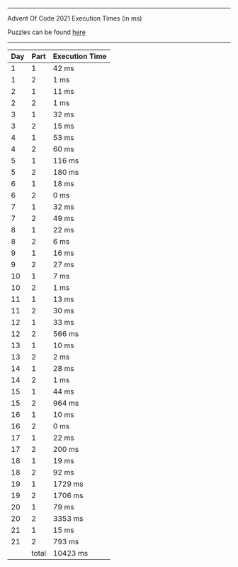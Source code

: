 ****

Advent Of Code 2021 Execution Times (in ms)

Puzzles can be found [here](https://adventofcode.com/2021/)

----

| Day | Part | Execution Time |
| --- | ---- | -------------- |
| 1 | 1 | 42 ms|
| 1 | 2 | 1 ms|
| 2 | 1 | 11 ms|
| 2 | 2 | 1 ms|
| 3 | 1 | 32 ms|
| 3 | 2 | 15 ms|
| 4 | 1 | 53 ms|
| 4 | 2 | 60 ms|
| 5 | 1 | 116 ms|
| 5 | 2 | 180 ms|
| 6 | 1 | 18 ms|
| 6 | 2 | 0 ms|
| 7 | 1 | 32 ms|
| 7 | 2 | 49 ms|
| 8 | 1 | 22 ms|
| 8 | 2 | 6 ms|
| 9 | 1 | 16 ms|
| 9 | 2 | 27 ms|
| 10 | 1 | 7 ms|
| 10 | 2 | 1 ms|
| 11 | 1 | 13 ms|
| 11 | 2 | 30 ms|
| 12 | 1 | 33 ms|
| 12 | 2 | 566 ms|
| 13 | 1 | 10 ms|
| 13 | 2 | 2 ms|
| 14 | 1 | 28 ms|
| 14 | 2 | 1 ms|
| 15 | 1 | 44 ms|
| 15 | 2 | 964 ms|
| 16 | 1 | 10 ms|
| 16 | 2 | 0 ms|
| 17 | 1 | 22 ms|
| 17 | 2 | 200 ms|
| 18 | 1 | 19 ms|
| 18 | 2 | 92 ms|
| 19 | 1 | 1729 ms|
| 19 | 2 | 1706 ms|
| 20 | 1 | 79 ms|
| 20 | 2 | 3353 ms|
| 21 | 1 | 15 ms|
| 21 | 2 | 793 ms|
||total|10423 ms|